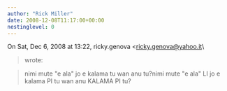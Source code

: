 ```yaml
---
author: "Rick Miller"
date: 2008-12-08T11:17:00+00:00
nestinglevel: 0
---
```

On Sat, Dec 6, 2008 at 13:22, ricky.genova <[ricky.genova@yahoo.it](mailto://ricky.genova@yahoo.it)\
> wrote:

> nimi mute "e ala" jo e kalama tu wan anu tu?nimi mute "e ala" LI jo e kalama PI tu wan anu KALAMA PI tu?